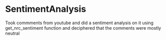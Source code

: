 # SentimentAnalysis

Took commments from youtube and did a sentiment analysis on it using get_nrc_sentiment function and deciphered that the comments were mostly neutral 
